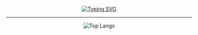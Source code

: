 <div align="center">

[![Typing SVG](https://readme-typing-svg.herokuapp.com?font=DM+Sans&weight=300&size=30&pause=1000&color=F7F7F7&center=true&vCenter=true&random=false&height=40&lines=Hello+World!;I'm+a+Full-stack+Developer)](https://git.io/typing-svg)

 <hr />

![Top Langs](https://github-readme-stats.vercel.app/api/top-langs/?username=Sadlineee&theme=dark&card_width=800px&hide_border=true)

</div>
